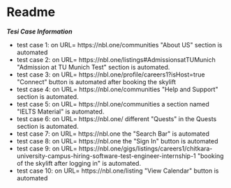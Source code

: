 # Readme


<b><i>Tesi Case Information</i></b>

<ul>
  <li>test case 1: on URL= https://nbl.one/communities "About US" section is automated</li>
  <li>test case 2: on URL= https://nbl.one/listings#AdmissionsatTUMunich "Admission at TU Munich Test" section is automated. </li>
  <li>test case 3: on URL= https://nbl.one/profile/careers1?isHost=true "Connect" button is automated after booking the skylift </li>
  <li>test case 4: on URL= https://nbl.one/communities "Help and Support" section is automated. </li>
  <li>test case 5: on URL= https://nbl.one/communities a section named "IELTS Material" is automated. </li>
  <li>test case 6: on URL= https://nbl.one/  different "Quests" in the Quests section is automated. </li>
  <li>test case 7: on URL= https://nbl.one the "Search Bar" is automated </li>
  <li>test case 8: on URL= https://nbl.one the "Sign In" button is automated </li>
  <li>test case 9: on URL= https://nbl.one/gigs/listings/careers1/chitkara-university-campus-hiring-software-test-engineer-internship-1 "booking of the skylift after logging in" is automated. </li>
  <li>test case 10: on URL= https://nbl.one/listing "View Calendar" button is automated </li>
</ul>

